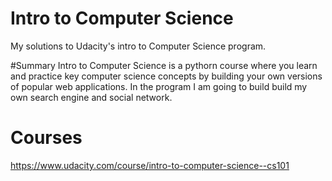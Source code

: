 # Intro to Computer Science
My solutions to Udacity's intro to Computer Science program.

#Summary
Intro to Computer Science is a pythorn course where you learn and practice key computer science concepts by building your own versions of popular web applications. In the program I am going to build build my own search engine and social network.

# Courses 
https://www.udacity.com/course/intro-to-computer-science--cs101

